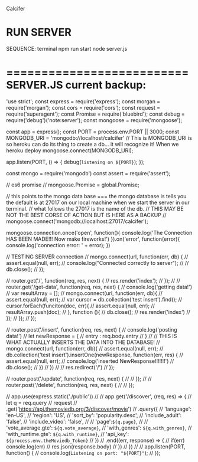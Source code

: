 
Calcifer

RUN SERVER
============
SEQUENCE: terminal
  npm run start
  node server.js


==========================
SERVER.JS current backup:
==========================

'use strict';
const express = require('express');
const morgan = require('morgan');
const cors = require('cors');
const request = require('superagent');
const Promise = require('bluebird');
const debug = require('debug')('note:server');
const mongoose = require('mongoose');

const app = express();
const PORT = process.env.PORT || 3000;
const MONGODB_URI = 'mongodb://localhost/calcifer'
// This is MONGODB_URI is so heroku can do its thing to create a db... it will recognize it! When we heroku deploy
mongoose.connect(MONGODB_URI);

app.listen(PORT, () => {
  debug(`listening on ${PORT}`);
});

const mongo = require('mongodb')
const assert = require('assert');

// es6 promise
// mongoose.Promise = global.Promise;

// this points to the mongo data base === the mongo database is tells you the default is at 27017 on our local machine when we start the server in our terminal.
// what follows the 27017 is the name of the db.
// THIS MAY BE NOT THE BEST CORSE OF ACTION BUT IS HERE AS A BACKUP
// mongoose.connect('mongodb://localhost:27017/calcifer');

mongoose.connection.once('open', function(){
  console.log('The Connection HAS BEEN MADE!!! Now make fireworks!')
}).on('error', function(error){
  console.log('connection error: ' + error);
})

// TESTING SERVER connection
// mongo.connect(url, function(err, db) {
//   assert.equal(null, err);
//   console.log("Connected correctly to server");
//
//   db.close();
// });


// router.get('/', function(req, res, next) {
//         res.render('index');
// });
//
// router.get('/get-data', function(req, res, next) {
//     console.log('getting data!')
//     var resultArray = [];
//     mongo.connect(url, function(err, db){
//       assert.equal(null, err);
//       var cursor = db.collection('test insert').find();
//       cursor.forEach(funciton(doc, err){
//         assert.equal(null, err);
//         resultArray.push(doc);
//       }, function (){
//         db.close();
//         res.render('index')
//       });
//   });
// });

// router.post('/insert', function(req, res, next) {
//   console.log('posting data!')
//   let newResponse = {
//     entry : req.body.entry
//   }
//   // THIS IS WHAT ACTUALLY INSERTS THE DATA INTO THE DATABASE!
//   mongo.connect(url, function(err, db){
//     assert.equal(null, err);
//     db.collection('test insert').insertOne(newResponse, function(err, res) {
//       assert.equal(null, err);
//       console.log('inserted NewResponse!!!!!!!')
//       db.close();
//     })
//   })
//
//   res.redirect('/')
// });

// router.post('/update', function(req, res, next) {
//
// });
//
// router.post('/delete', function(req, res, next) {
//
// });


// app.use(express.static('./public'))
//
// app.get('/discover', (req, res) => {
//   let q = req.query
//   request
//   .get('https://api.themoviedb.org/3/discover/movie')
//   .query({
//     'language': 'en-US',
//     'region': 'US',
//     'sort_by': 'popularity.desc',
//     'include_adult': 'false',
//     'include_video': 'false',
//
//     'page':`${q.page}`,
//
//     'vote_average.gte': `${q.vote_average}`,
//     'with_genres': `${q.with_genres}`,
//     'with_runtime.gte': `${q.with_runtime}`,
//     'api_key': `${process.env.theMoviedb_Token}`
//   })
//   .end((err, response) => {
//     if(err) console.log(err)
//     res.json(response.body)
//   })
// })
//
// app.listen(PORT, function() {
//   console.log(`Listening on port: "${PORT}"`);
// });
